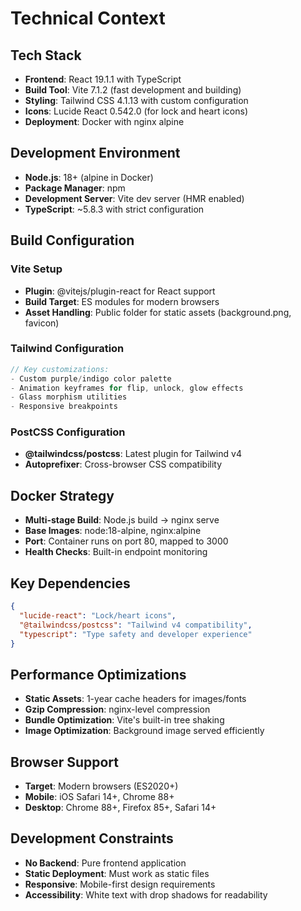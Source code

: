# Technical Context

## Tech Stack
- **Frontend**: React 19.1.1 with TypeScript
- **Build Tool**: Vite 7.1.2 (fast development and building)
- **Styling**: Tailwind CSS 4.1.13 with custom configuration
- **Icons**: Lucide React 0.542.0 (for lock and heart icons)
- **Deployment**: Docker with nginx alpine

## Development Environment
- **Node.js**: 18+ (alpine in Docker)
- **Package Manager**: npm
- **Development Server**: Vite dev server (HMR enabled)
- **TypeScript**: ~5.8.3 with strict configuration

## Build Configuration

### Vite Setup
- **Plugin**: @vitejs/plugin-react for React support
- **Build Target**: ES modules for modern browsers
- **Asset Handling**: Public folder for static assets (background.png, favicon)

### Tailwind Configuration
```javascript
// Key customizations:
- Custom purple/indigo color palette
- Animation keyframes for flip, unlock, glow effects
- Glass morphism utilities
- Responsive breakpoints
```

### PostCSS Configuration
- **@tailwindcss/postcss**: Latest plugin for Tailwind v4
- **Autoprefixer**: Cross-browser CSS compatibility

## Docker Strategy
- **Multi-stage Build**: Node.js build → nginx serve
- **Base Images**: node:18-alpine, nginx:alpine
- **Port**: Container runs on port 80, mapped to 3000
- **Health Checks**: Built-in endpoint monitoring

## Key Dependencies
```json
{
  "lucide-react": "Lock/heart icons",
  "@tailwindcss/postcss": "Tailwind v4 compatibility",
  "typescript": "Type safety and developer experience"
}
```

## Performance Optimizations
- **Static Assets**: 1-year cache headers for images/fonts
- **Gzip Compression**: nginx-level compression
- **Bundle Optimization**: Vite's built-in tree shaking
- **Image Optimization**: Background image served efficiently

## Browser Support
- **Target**: Modern browsers (ES2020+)
- **Mobile**: iOS Safari 14+, Chrome 88+
- **Desktop**: Chrome 88+, Firefox 85+, Safari 14+

## Development Constraints
- **No Backend**: Pure frontend application
- **Static Deployment**: Must work as static files
- **Responsive**: Mobile-first design requirements
- **Accessibility**: White text with drop shadows for readability

